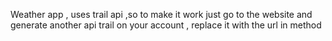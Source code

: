 Weather app , uses trail api ,so to make it 
work just go to the website and generate 
another api trail on your account , replace it 
with the url in method
